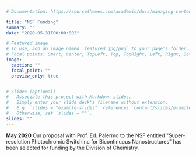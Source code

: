 ```yaml
---
# Documentation: https://sourcethemes.com/academic/docs/managing-content/

title: "NSF Funding"
summary: ""
date: "2020-05-31T00:00:00Z"

# Featured image
# To use, add an image named `featured.jpg/png` to your page's folder.
# Focal points: Smart, Center, TopLeft, Top, TopRight, Left, Right, BottomLeft, Bottom, BottomRight.
image:
  caption: ""
  focal_point: ""
  preview_only: true


# Slides (optional).
#   Associate this project with Markdown slides.
#   Simply enter your slide deck's filename without extension.
#   E.g. `slides = "example-slides"` references `content/slides/example-slides.md`.
#   Otherwise, set `slides = ""`.
slides: ""
---
```

**May 2020** Our proposal with Prof. Ed. Palermo to the NSF entitled "Super-resolution Photochromic Switchinc for Bicontinuous Nanostructures" has been selected for funding by the Division of Chemistry.
